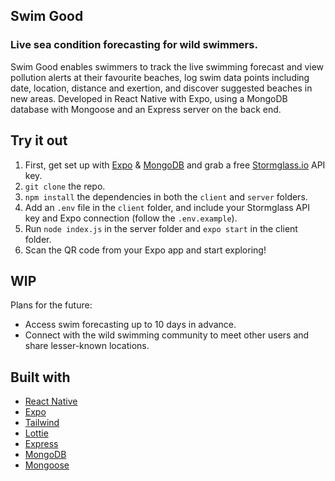 ## Swim Good

### Live sea condition forecasting for wild swimmers.

Swim Good enables swimmers to track the live swimming forecast and view pollution alerts at their favourite beaches, log swim data points including date, location, distance and exertion, and discover suggested beaches in new areas. Developed in React Native with Expo, using a MongoDB database with Mongoose and an Express server on the back end.

## Try it out

1. First, get set up with [Expo](https://docs.expo.dev/) & [MongoDB](https://docs.mongodb.com/) and grab a free [Stormglass.io](https://docs.stormglass.io/) API key.
2. ```git clone``` the repo.
3. ```npm install``` the dependencies in both the ```client``` and ```server``` folders.
4. Add an ```.env``` file in the ```client``` folder, and include your Stormglass API key and Expo connection (follow the ```.env.example```).
5. Run ```node index.js``` in the server folder and ```expo start``` in the client folder.
6. Scan the QR code from your Expo app and start exploring!

## WIP

Plans for the future: 
* Access swim forecasting up to 10 days in advance.
* Connect with the wild swimming community to meet other users and share lesser-known locations.

## Built with

* [React Native](https://reactnative.dev/)  
* [Expo](https://docs.expo.dev/)  
* [Tailwind](https://tailwindcss.com/)  
* [Lottie](https://lottiefiles.com/)  
* [Express](https://expressjs.com/)  
* [MongoDB](https://docs.mongodb.com/)  
* [Mongoose](https://mongoosejs.com/)  

